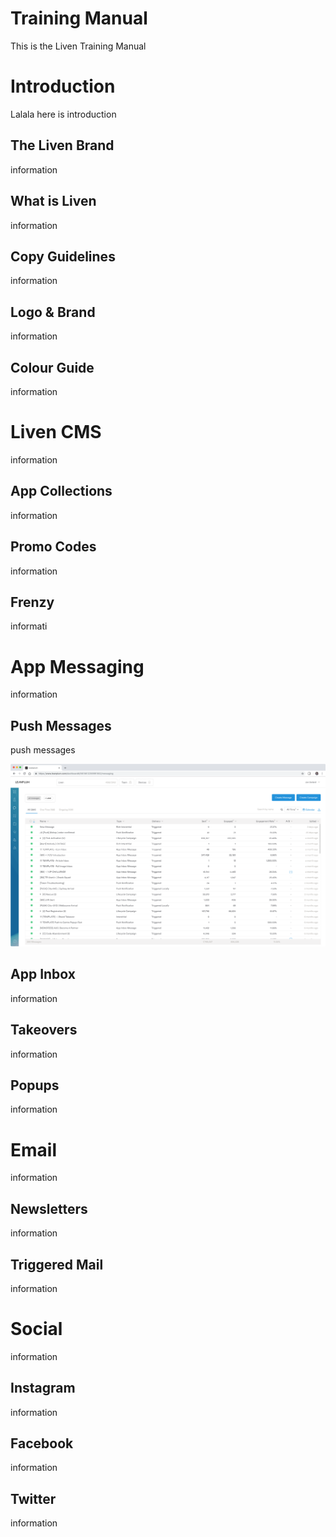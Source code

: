 # Training Manual
This is the Liven Training Manual
# Introduction
Lalala here is introduction
## The Liven Brand
information
## What is Liven
information
## Copy Guidelines
information
## Logo & Brand
information
## Colour Guide
information
# Liven CMS
information
## App Collections
information
## Promo Codes
information
## Frenzy
informati
# App Messaging
information
## Push Messages
push messages

![push](img/pushdash.png)
## App Inbox
information
## Takeovers
information
## Popups
information
# Email
information
## Newsletters
information
## Triggered Mail
information
# Social
information
## Instagram
information
## Facebook
information
##  Twitter
information